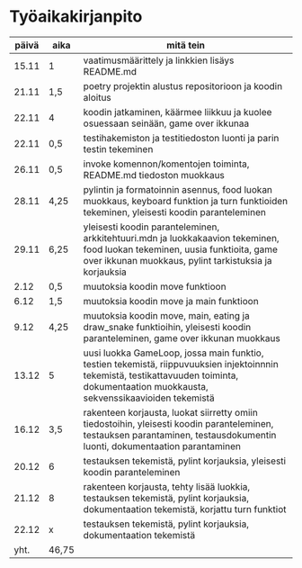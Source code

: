 # Työaikakirjanpito
 | **päivä** | **aika** | **mitä tein** 
 | --------- | -------- | ------------- 
 | 15.11 | 1 | vaatimusmäärittely ja linkkien lisäys README.md 
 | 21.11 | 1,5 | poetry projektin alustus repositorioon ja koodin aloitus
 | 22.11 | 4 | koodin jatkaminen, käärmee liikkuu ja kuolee osuessaan seinään, game over ikkunaa
 | 22.11 | 0,5 | testihakemiston ja testitiedoston luonti ja parin testin tekeminen
 | 26.11 | 0,5 | invoke komennon/komentojen toiminta, README.md tiedoston muokkaus
 | 28.11 | 4,25 | pylintin ja formatoinnin asennus, food luokan muokkaus, keyboard funktion ja turn funktioiden tekeminen, yleisesti koodin paranteleminen
 | 29.11 | 6,25 | yleisesti koodin paranteleminen, arkkitehtuuri.mdn ja luokkakaavion tekeminen, food luokan tekeminen, uusia funktioita, game over ikkunan muokkaus, pylint tarkistuksia ja korjauksia
 | 2.12 | 0,5 | muutoksia koodin move funktioon
 | 6.12 | 1,5 | muutoksia koodin move ja main funktioon
 | 9.12 | 4,25 | muutoksia koodin move, main, eating ja draw_snake funktioihin, yleisesti koodin paranteleminen, game over ikkunan muokkaus
 | 13.12 | 5 | uusi luokka GameLoop, jossa main funktio, testien tekemistä, riippuvuuksien injektoinnnin tekemistä, testikattavuuden toiminta, dokumentaation muokkausta, sekvenssikaavioiden tekemistä
 | 16.12 | 3,5 | rakenteen korjausta, luokat siirretty omiin tiedostoihin, yleisesti koodin paranteleminen, testauksen parantaminen, testausdokumentin luonti, dokumentaation parantaminen
 | 20.12 | 6 | testauksen tekemistä, pylint korjauksia, yleisesti koodin paranteleminen
 | 21.12 | 8 | rakenteen korjausta, tehty lisää luokkia, testauksen tekemistä, pylint korjauksia, dokumentaation tekemistä, korjattu turn funktiot
 | 22.12 | x | testauksen tekemistä, pylint korjauksia, dokumentaation tekemistä
 | yht. | 46,75
